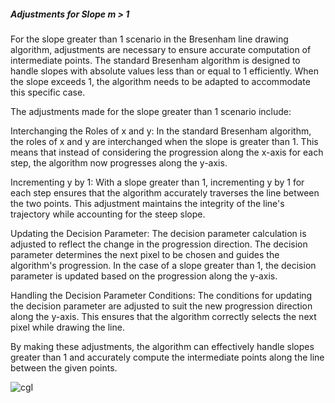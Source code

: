 ##### Adjustments for Slope m > 1
For the slope greater than 1 scenario in the Bresenham line drawing algorithm, adjustments are necessary to ensure accurate computation of intermediate points. The standard Bresenham algorithm is designed to handle slopes with absolute values less than or equal to 1 efficiently. When the slope exceeds 1, the algorithm needs to be adapted to accommodate this specific case.

The adjustments made for the slope greater than 1 scenario include:

Interchanging the Roles of x and y: In the standard Bresenham algorithm, the roles of x and y are interchanged when the slope is greater than 1. This means that instead of considering the progression along the x-axis for each step, the algorithm now progresses along the y-axis.

Incrementing y by 1: With a slope greater than 1, incrementing y by 1 for each step ensures that the algorithm accurately traverses the line between the two points. This adjustment maintains the integrity of the line's trajectory while accounting for the steep slope.

Updating the Decision Parameter: The decision parameter calculation is adjusted to reflect the change in the progression direction. The decision parameter determines the next pixel to be chosen and guides the algorithm's progression. In the case of a slope greater than 1, the decision parameter is updated based on the progression along the y-axis.

Handling the Decision Parameter Conditions: The conditions for updating the decision parameter are adjusted to suit the new progression direction along the y-axis. This ensures that the algorithm correctly selects the next pixel while drawing the line.

By making these adjustments, the algorithm can effectively handle slopes greater than 1 and accurately compute the intermediate points along the line between the given points.
 
![cgI](https://github.com/jerin-priya/Assignment/assets/74975012/c8496b4e-aa22-4da7-b64a-1d20c7051d91)
